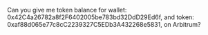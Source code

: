 
Can you give me token balance for wallet: 0x42C4a26782a8f2F6402005be783bd32DdD29Ed6f, and token: 0xaf88d065e77c8cC2239327C5EDb3A432268e5831, on Arbitrum?
